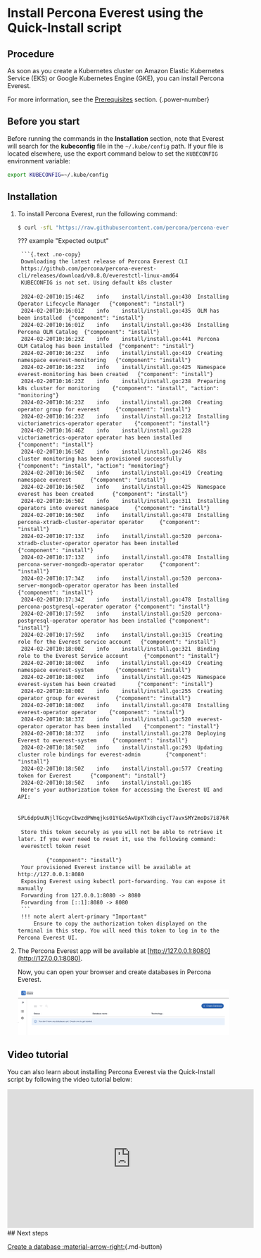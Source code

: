 # Install Percona Everest using the Quick-Install script

## Procedure

As soon as you create a Kubernetes cluster on Amazon Elastic Kubernetes Service (EKS) or Google Kubernetes Engine (GKE), you can install Percona Everest.

For more information, see the [Prerequisites](qs-prerequisites.md) section.
{.power-number}

## Before you start

Before running the commands in the **Installation** section, note that Everest will search for the **kubeconfig** file in the `~/.kube/config` path. If your file is located elsewhere, use the export command below to set the `KUBECONFIG` environment variable:
    
```sh
export KUBECONFIG=~/.kube/config
```

## Installation

1. To install Percona Everest, run the following command:

    ```{.bash data-prompt="$"}
    $ curl -sfL "https://raw.githubusercontent.com/percona/percona-everest-cli/v0.8.0/install.sh" | bash
    ```

    ??? example "Expected output"

        ```{.text .no-copy}
        Downloading the latest release of Percona Everest CLI
        https://github.com/percona/percona-everest-cli/releases/download/v0.8.0/everestctl-linux-amd64
        KUBECONFIG is not set. Using default k8s cluster

        2024-02-20T10:15:46Z    info    install/install.go:430  Installing Operator Lifecycle Manager   {"component": "install"}
        2024-02-20T10:16:01Z    info    install/install.go:435  OLM has been installed  {"component": "install"}
        2024-02-20T10:16:01Z    info    install/install.go:436  Installing Percona OLM Catalog  {"component": "install"}
        2024-02-20T10:16:23Z    info    install/install.go:441  Percona OLM Catalog has been installed  {"component": "install"}
        2024-02-20T10:16:23Z    info    install/install.go:419  Creating namespace everest-monitoring   {"component": "install"}
        2024-02-20T10:16:23Z    info    install/install.go:425  Namespace everest-monitoring has been created   {"component": "install"}
        2024-02-20T10:16:23Z    info    install/install.go:238  Preparing k8s cluster for monitoring    {"component": "install", "action": "monitoring"}
        2024-02-20T10:16:23Z    info    install/install.go:208  Creating operator group for everest     {"component": "install"}
        2024-02-20T10:16:23Z    info    install/install.go:212  Installing victoriametrics-operator operator    {"component": "install"}
        2024-02-20T10:16:46Z    info    install/install.go:228  victoriametrics-operator operator has been installed    {"component": "install"}
        2024-02-20T10:16:50Z    info    install/install.go:246  K8s cluster monitoring has been provisioned successfully        {"component": "install", "action": "monitoring"}
        2024-02-20T10:16:50Z    info    install/install.go:419  Creating namespace everest      {"component": "install"}
        2024-02-20T10:16:50Z    info    install/install.go:425  Namespace everest has been created      {"component": "install"}
        2024-02-20T10:16:50Z    info    install/install.go:311  Installing operators into everest namespace     {"component": "install"}
        2024-02-20T10:16:50Z    info    install/install.go:478  Installing percona-xtradb-cluster-operator operator     {"component": "install"}
        2024-02-20T10:17:13Z    info    install/install.go:520  percona-xtradb-cluster-operator operator has been installed     {"component": "install"}
        2024-02-20T10:17:13Z    info    install/install.go:478  Installing percona-server-mongodb-operator operator     {"component": "install"}
        2024-02-20T10:17:34Z    info    install/install.go:520  percona-server-mongodb-operator operator has been installed     {"component": "install"}
        2024-02-20T10:17:34Z    info    install/install.go:478  Installing percona-postgresql-operator operator {"component": "install"}
        2024-02-20T10:17:59Z    info    install/install.go:520  percona-postgresql-operator operator has been installed {"component": "install"}
        2024-02-20T10:17:59Z    info    install/install.go:315  Creating role for the Everest service account   {"component": "install"}
        2024-02-20T10:18:00Z    info    install/install.go:321  Binding role to the Everest Service account     {"component": "install"}
        2024-02-20T10:18:00Z    info    install/install.go:419  Creating namespace everest-system       {"component": "install"}
        2024-02-20T10:18:00Z    info    install/install.go:425  Namespace everest-system has been created       {"component": "install"}
        2024-02-20T10:18:00Z    info    install/install.go:255  Creating operator group for everest     {"component": "install"}
        2024-02-20T10:18:00Z    info    install/install.go:478  Installing everest-operator operator    {"component": "install"}
        2024-02-20T10:18:37Z    info    install/install.go:520  everest-operator operator has been installed    {"component": "install"}
        2024-02-20T10:18:37Z    info    install/install.go:278  Deploying Everest to everest-system     {"component": "install"}
        2024-02-20T10:18:50Z    info    install/install.go:293  Updating cluster role bindings for everest-admin        {"component": "install"}
        2024-02-20T10:18:50Z    info    install/install.go:577  Creating token for Everest      {"component": "install"}
        2024-02-20T10:18:50Z    info    install/install.go:185
        Here's your authorization token for accessing the Everest UI and API:

        SPL6dp9uUNjlTGcgvCbwzdPWmqjks01YGe5AwUpXTx8hciycT7avxSMY2moDs7i876RMW5kfRCMImYNVhhGWooHEFZAYMWjcaG1IotH6cgJFsyh7EcAfPevDqnotd1A7

        Store this token securely as you will not be able to retrieve it later. If you ever need to reset it, use the following command:
        everestctl token reset

                {"component": "install"}
        Your provisioned Everest instance will be available at http://127.0.0.1:8080
        Exposing Everest using kubectl port-forwarding. You can expose it manually
        Forwarding from 127.0.0.1:8080 -> 8080
        Forwarding from [::1]:8080 -> 8080
        ```
        !!! note alert alert-primary "Important"
            Ensure to copy the authorization token displayed on the terminal in this step. You will need this token to log in to the Percona Everest UI.    

3. The Percona Everest app will be available at [http://127.0.0.1:8080](http://127.0.0.1:8080). 

    Now, you can open your browser and create databases in Percona Everest.

    ![!image](../images/everest_site.png)

## Video tutorial

You can also learn about installing Percona Everest via the Quick-Install script by following the video tutorial below:

<iframe width="560" height="315" src="https://www.youtube.com/embed/vxhNon-el9Q?si=8toRQZ-Z1-prU9vC" title="YouTube video player" frameborder="0" allow="accelerometer; autoplay; clipboard-write; encrypted-media; gyroscope; picture-in-picture; web-share" allowfullscreen></iframe>
## Next steps

[Create a database :material-arrow-right:](../use/db_provision.md){.md-button}

<!-- 
[Monitor the database with PMM :material-arrow-right:](../use/monitorDBs.md){.md-button}
-->
